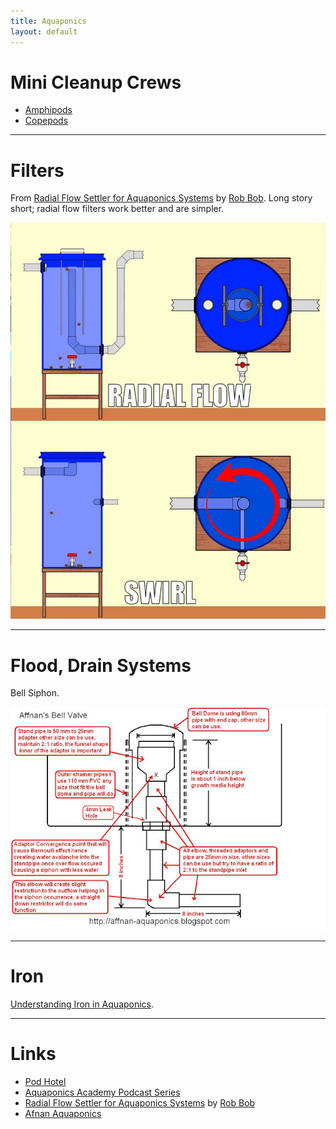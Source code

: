 ```yaml
---
title: Aquaponics
layout: default
---
```


# Mini Cleanup Crews

* [Amphipods](https://en.wikipedia.org/wiki/Amphipoda)
* [Copepods](https://en.wikipedia.org/wiki/Copepod)

---

# Filters

From [Radial Flow Settler for Aquaponics Systems](https://www.youtube.com/watch?v=sBCC9tMsleY) by [Rob Bob](https://www.youtube.com/@RobsAquaponics). Long story short; radial flow filters work better and are simpler.

![Radial Flow and Swirl Filters](/img/aquaponics_filters.png)


---

# Flood, Drain Systems

Bell Siphon.

![Bell Siphon](/img/aquaponics_bell-siphon.png)

---

# Iron

[Understanding Iron in Aquaponics](https://zipgrow.com/understanding-iron-in-aquaponics/).

---

# Links

* [Pod Hotel](https://www.bulkreefsupply.com/pod-hotel-clear-water.html?srsltid=AfmBOopZ1hElKwiksqQ6QyrEI8W4aYyj-QC9Lt8W70OFHTFjwPNFbWnj)
* [Aquaponics Academy Podcast Series](https://www.youtube.com/playlist?list=PLAPahqrfGZZmUNzrQV0ZwKjUrmqq-Stqh)
* [Radial Flow Settler for Aquaponics Systems](https://www.youtube.com/watch?v=sBCC9tMsleY) by [Rob Bob](https://www.youtube.com/@RobsAquaponics) 
* [Afnan Aquaponics](http://afnan-aquaponics.blogspot.com)
